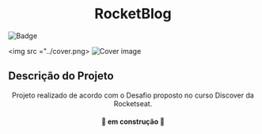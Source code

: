 <h1 align="center"> RocketBlog </h1>

![Badge](https://img.shields.io/badge/Blog-Rocketseat-%237159c1?style=for-the-badge&logo=ghost)

<img src ="../cover.png>
![Cover image](../cover.png)

## Descrição do Projeto
<p align="center">Projeto realizado de acordo com o Desafio proposto no curso Discover da Rocketseat.</p>








<h4 align="center"> 
	🚧  em construção  🚧
</h4>
